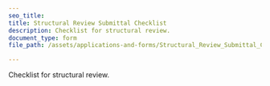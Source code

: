 ```yaml
---
seo_title: 
title: Structural Review Submittal Checklist
description: Checklist for structural review.
document_type: form
file_path: /assets/applications-and-forms/Structural_Review_Submittal_Checklist.pdf

---
```

Checklist for structural review. 
